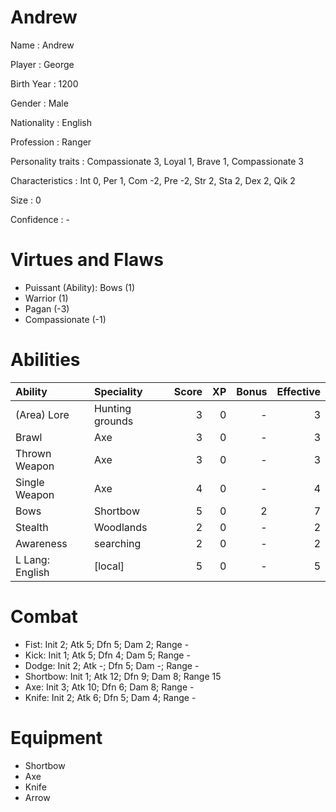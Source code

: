 # Andrew

Name
: Andrew

Player
: George

Birth Year
: 1200

Gender
: Male

Nationality
: English

Profession
: Ranger

Personality traits
: Compassionate 3, Loyal 1, Brave 1, Compassionate 3

Characteristics
: Int 0, Per 1, Com -2, Pre -2, Str 2, Sta 2, Dex 2, Qik 2

Size
: 0

Confidence
: -

# Virtues and Flaws

+ Puissant (Ability): Bows (1)
+ Warrior (1)
+ Pagan (-3)
+ Compassionate (-1)

# Abilities

| Ability              | Speciality      | Score |   XP | Bonus | Effective |
| :-                   | :-              |    -: |   -: |    -: |        -: |
| (Area) Lore          | Hunting grounds |     3 |    0 |     - |         3 |
| Brawl                | Axe             |     3 |    0 |     - |         3 |
| Thrown Weapon        | Axe             |     3 |    0 |     - |         3 |
| Single Weapon        | Axe             |     4 |    0 |     - |         4 |
| Bows                 | Shortbow        |     5 |    0 |     2 |         7 |
| Stealth              | Woodlands       |     2 |    0 |     - |         2 |
| Awareness            | searching       |     2 |    0 |     - |         2 |
| L Lang: English      | [local]         |     5 |    0 |     - |         5 |

# Combat

+ Fist: Init 2; Atk 5; Dfn 5; Dam 2; Range -
+ Kick: Init 1; Atk 5; Dfn 4; Dam 5; Range -
+ Dodge: Init 2; Atk -; Dfn 5; Dam -; Range -
+ Shortbow: Init 1; Atk 12; Dfn 9; Dam 8; Range 15
+ Axe: Init 3; Atk 10; Dfn 6; Dam 8; Range -
+ Knife: Init 2; Atk 6; Dfn 5; Dam 4; Range -

# Equipment

+ Shortbow
+ Axe
+ Knife
+ Arrow
